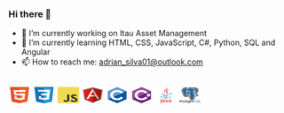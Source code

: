 ### Hi there 👋

- 🔭 I’m currently working on Itau Asset Management
- 🌱 I’m currently learning HTML, CSS, JavaScript, C#, Python, SQL and Angular
- 📫 How to reach me: adrian_silva01@outlook.com


<div style="display: inline_block"><br>
  <img align="center" alt="Rafa-Js" height="30" width="40" src="./Images/html5-original.svg">
  <img align="center" alt="Rafa-Js" height="30" width="40" src="./Images/css3-original.svg">
  <img align="center" alt="Rafa-Js" height="30" width="40" src="./Images/javascript-original.svg">
  <img align="center" alt="Rafa-Js" height="30" width="40" src="./Images/angularjs-original.svg">
  <img align="center" alt="Rafa-Js" height="30" width="40" src="./Images/c-original.svg">
  <img align="center" alt="Rafa-Js" height="30" width="40" src="./Images/csharp-original.svg">
  <img align="center" alt="Rafa-Js" height="30" width="40" src="./Images/java-original-wordmark.svg">
  <img align="center" alt="Rafa-Js" height="30" width="40" src="./Images/postgresql-original-wordmark.svg">
</div>
